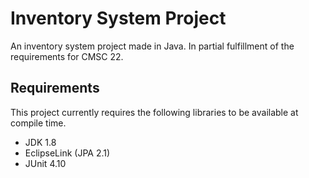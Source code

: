 # Inventory System Project

An inventory system project made in Java. In partial
fulfillment of the requirements for CMSC 22.

## Requirements

This project currently requires the following libraries to
be available at compile time.

- JDK 1.8
- EclipseLink (JPA 2.1)
- JUnit 4.10
